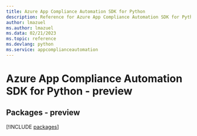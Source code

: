 ```yaml
---
title: Azure App Compliance Automation SDK for Python
description: Reference for Azure App Compliance Automation SDK for Python
author: lmazuel
ms.author: lmazuel
ms.data: 02/21/2023
ms.topic: reference
ms.devlang: python
ms.service: appcomplianceautomation
---
```

# Azure App Compliance Automation SDK for Python - preview
## Packages - preview
[!INCLUDE [packages](app-compliance-automation-index.md)]